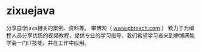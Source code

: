 # zixuejava
分享自学java相关的案例、资料等。
攀博网（ www.pbteach.com ） 致力于为编程人员分享优质的视频教程，提供专业的学习指导，我们希望学习者来到攀博网能学会一门IT技能，并在工作中应用。
